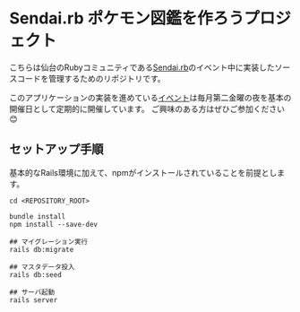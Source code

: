 # Sendai.rb ポケモン図鑑を作ろうプロジェクト

こちらは仙台のRubyコミュニティである[Sendai.rb](https://sendairb.connpass.com/)のイベント中に実装したソースコードを管理するためのリポジトリです。

このアプリケーションの実装を進めている[イベント](https://sendairb.connpass.com/event/)は毎月第二金曜の夜を基本の開催日として定期的に開催しています。
ご興味のある方はぜひご参加ください😊

## セットアップ手順
基本的なRails環境に加えて、npmがインストールされていることを前提とします。

```console
cd <REPOSITORY_ROOT>

bundle install
npm install --save-dev

## マイグレーション実行
rails db:migrate

## マスタデータ投入
rails db:seed

## サーバ起動
rails server
```